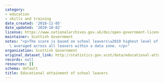 ```yaml
---
category:
- education
- skills and training
date_created: '2018-11-05'
date_updated: '2020-10-02'
license: https://www.nationalarchives.gov.uk/doc/open-government-licence/version/3/
maintainer: Scottish Government
notes: "<p>The score is based on school leavers\u2019 highest level of qualification,\
  \ averaged across all leavers within a data zone. </p>"
organization: Scottish Government
original_dataset_link: http://statistics.gov.scot/data/educational-attainment-of-school-leavers
records: null
resources: []
schema: default
title: Educational attainment of school leavers
---
```

